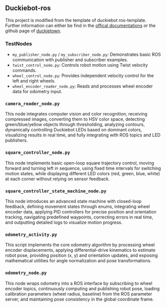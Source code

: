 ## Duckiebot-ros

This project is modified from the template of duckiebot ros-template. Further information can either be find in the [offical documentations](https://docs.duckietown.com/daffy/opmanual-duckiebot/intro.html) or the github page of [duckietown](https://github.com/duckietown).

### TestNodes

- `my_publisher_node.py` / `my_subscriber_node.py`: Demonstrates basic ROS communication with publisher and subscriber examples.  
- `twist_control_node.py`: Controls robot motion using Twist velocity commands.  
- `wheel_control_node.py`: Provides independent velocity control for the left and right wheels.  
- `wheel_encoder_reader_node.py`: Reads and processes wheel encoder data for odometry input.  

### `camera_reader_node.py`

This node integrates computer vision and color recognition, receiving compressed images, converting them to HSV color space, detecting green/blue/yellow objects through thresholding, analyzing contours, dynamically controlling Duckiebot LEDs based on dominant colors, visualizing results in real time, and fully integrating with ROS topics and LED publishers.  

### `square_controller_node.py`

This node implements basic open-loop square trajectory control, moving forward and turning left in sequence, using fixed time intervals for switching motion states, while displaying different LED colors (red, green, blue, white) at each corner without relying on sensor feedback.  

### `square_controller_state_machine_node.py`

This node introduces an advanced state machine with closed-loop feedback, defining movement states through enums, integrating wheel encoder data, applying PID controllers for precise position and orientation tracking, navigating predefined waypoints, correcting errors in real time, and outputting detailed logs to visualize motion progress.  

### `odometry_activity.py`

This script implements the core odometry algorithm by processing wheel encoder displacements, applying differential-drive kinematics to estimate robot pose, providing position (x, y) and orientation updates, and exposing mathematical utilities for angle normalization and pose transformations.  

### `odometry_node.py`

This node wraps odometry into a ROS interface by subscribing to wheel encoder topics, continuously computing and publishing robot pose, loading calibration parameters (wheel radius, baseline) from the ROS parameter server, and maintaining pose consistency in the global coordinate frame.  